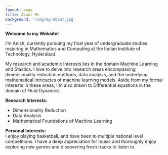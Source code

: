 ```yaml
---
layout: page
title: About Me
background: '/img/bg-about.jpg'
---
```

**Welcome to my Website!**

I’m Anish, currently pursuing my final year of undergraduate studies majoring in Mathematics and Computing at the Indian Institute of Technology, Hyderabad.

My research and academic interests lies in the domain Machine Learning and Stastics. I love to delve into research areas encompassing dimensionality reduction methods, data analysis, and the underlying mathematical intricacies of machine learning models. Aside from my formal interests in these areas, I'm also drawn to Differential equations in the domain of Fluid Dynamics.

**Research Interests:**
* Dimensionality Reduction
* Data Analysis
* Mathematical Foundations of Machine Learning

**Personal Interests:**  
I enjoy playing basketball, and have been to multiple national level competitions.
I have a deep appreciation for music and thoroughly enjoy exploring new genres and discovering fresh tracks to listen to.